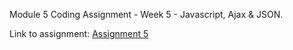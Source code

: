 Module 5 Coding Assignment - Week 5 - Javascript, Ajax & JSON.

Link to assignment: <a href="https://docs.google.com/document/d/1Q1xH4qUcGR4alK8IyZBM5rR-i0vvmg_qe_-BwmPcycI/edit">Assignment 5</a>
